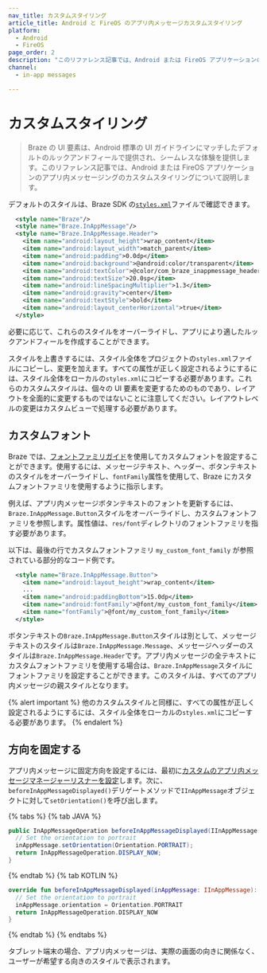 ```yaml
---
nav_title: カスタムスタイリング
article_title: Android と FireOS のアプリ内メッセージカスタムスタイリング
platform: 
  - Android
  - FireOS
page_order: 2
description: "このリファレンス記事では、Android または FireOS アプリケーションのアプリ内メッセージングのカスタムスタイリングについて説明します。"
channel:
  - in-app messages

---
```


# カスタムスタイリング

> Braze の UI 要素は、Android 標準の UI ガイドラインにマッチしたデフォルトのルックアンドフィールで提供され、シームレスな体験を提供します。このリファレンス記事では、Android または FireOS アプリケーションのアプリ内メッセージングのカスタムスタイリングについて説明します。

デフォルトのスタイルは、Braze SDK の[`styles.xml`](https://github.com/braze-inc/braze-android-sdk/blob/master/android-sdk-ui/src/main/res/values/styles.xml)ファイルで確認できます。

```xml
  <style name="Braze"/>
  <style name="Braze.InAppMessage"/>
  <style name="Braze.InAppMessage.Header">
    <item name="android:layout_height">wrap_content</item>
    <item name="android:layout_width">match_parent</item>
    <item name="android:padding">0.0dp</item>
    <item name="android:background">@android:color/transparent</item>
    <item name="android:textColor">@color/com_braze_inappmessage_header_text</item>
    <item name="android:textSize">20.0sp</item>
    <item name="android:lineSpacingMultiplier">1.3</item>
    <item name="android:gravity">center</item>
    <item name="android:textStyle">bold</item>
    <item name="android:layout_centerHorizontal">true</item>
  </style>
```

必要に応じて、これらのスタイルをオーバーライドし、アプリにより適したルックアンドフィールを作成することができます。

スタイルを上書きするには、スタイル全体をプロジェクトの`styles.xml`ファイルにコピーし、変更を加えます。すべての属性が正しく設定されるようにするには、スタイル全体をローカルの`styles.xml`にコピーする必要があります。これらのカスタムスタイルは、個々の UI 要素を変更するためのものであり、レイアウトを全面的に変更するものではないことに注意してください。レイアウトレベルの変更はカスタムビューで処理する必要があります。

## カスタムフォント

Braze では、[フォントファミリガイド]({{site.baseurl}}/developer_guide/platform_integration_guides/android/advanced_use_cases/font_customization/#font-customization)を使用してカスタムフォントを設定することができます。使用するには、メッセージテキスト、ヘッダー、ボタンテキストのスタイルをオーバーライドし、`fontFamily`属性を使用して、Braze にカスタムフォントファミリを使用するように指示します。

例えば、アプリ内メッセージボタンテキストのフォントを更新するには、`Braze.InAppMessage.Button`スタイルをオーバーライドし、カスタムフォントファミリを参照します。属性値は、`res/font`ディレクトリのフォントファミリを指す必要があります。

以下は、最後の行でカスタムフォントファミリ `my_custom_font_family` が参照されている部分的なコード例です。

```xml
  <style name="Braze.InAppMessage.Button">
    <item name="android:layout_height">wrap_content</item>
    ...
    <item name="android:paddingBottom">15.0dp</item>
    <item name="android:fontFamily">@font/my_custom_font_family</item>
    <item name="fontFamily">@font/my_custom_font_family</item>
  </style>
```

ボタンテキストの`Braze.InAppMessage.Button`スタイルは別として、メッセージテキストのスタイルは`Braze.InAppMessage.Message`、メッセージヘッダーのスタイルは`Braze.InAppMessage.Header`です。アプリ内メッセージの全テキストにカスタムフォントファミリを使用する場合は、`Braze.InAppMessage`スタイルにフォントファミリを設定することができます。このスタイルは、すべてのアプリ内メッセージの親スタイルとなります。

{% alert important %}
他のカスタムスタイルと同様に、すべての属性が正しく設定されるようにするには、スタイル全体をローカルの`styles.xml`にコピーする必要があります。
{% endalert %}

## 方向を固定する

アプリ内メッセージに固定方向を設定するには、最初に[カスタムのアプリ内メッセージマネージャーリスナーを設定]({{site.baseurl}}/developer_guide/platform_integration_guides/android/in-app_messaging/customization/custom_listeners/)します。次に、`beforeInAppMessageDisplayed()`デリゲートメソッドで`IInAppMessage`オブジェクトに対して`setOrientation()`を呼び出します。

{% tabs %}
{% tab JAVA %}
```java
public InAppMessageOperation beforeInAppMessageDisplayed(IInAppMessage inAppMessage) {
  // Set the orientation to portrait
  inAppMessage.setOrientation(Orientation.PORTRAIT);
  return InAppMessageOperation.DISPLAY_NOW;
}
```
{% endtab %}
{% tab KOTLIN %}
```kotlin
override fun beforeInAppMessageDisplayed(inAppMessage: IInAppMessage): InAppMessageOperation {
  // Set the orientation to portrait
  inAppMessage.orientation = Orientation.PORTRAIT
  return InAppMessageOperation.DISPLAY_NOW
}
```
{% endtab %}
{% endtabs %}

タブレット端末の場合、アプリ内メッセージは、実際の画面の向きに関係なく、ユーザーが希望する向きのスタイルで表示されます。

